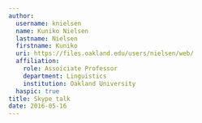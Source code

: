 ```yaml
---
author: 
  username: knielsen
  name: Kuniko Nielsen
  lastname: Nielsen
  firstname: Kuniko
  uri: https://files.oakland.edu/users/nielsen/web/
  affiliation:
    role: Assoiciate Professor
    department: Linguistics
    institution: Oakland University
  haspic: true
title: Skype talk
date: 2016-05-16
---
```

